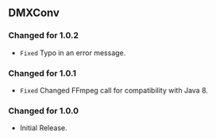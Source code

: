 DMXConv
-------

### Changed for 1.0.2

* `Fixed` Typo in an error message.


### Changed for 1.0.1

* `Fixed` Changed FFmpeg call for compatibility with Java 8.


### Changed for 1.0.0

* Initial Release.

